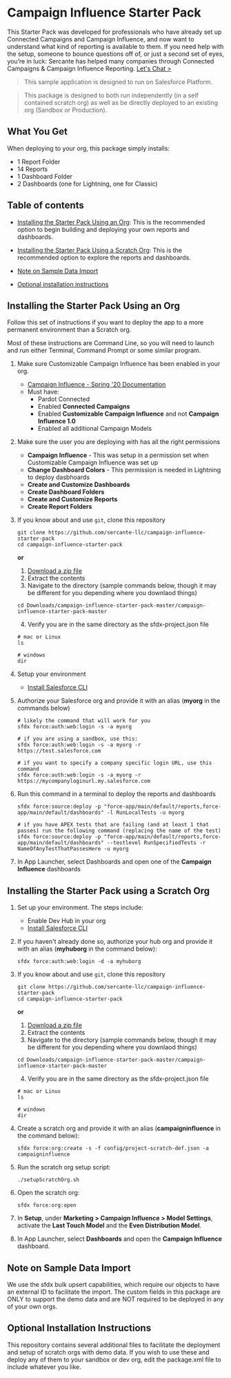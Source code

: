 # Campaign Influence Starter Pack

This Starter Pack was developed for professionals who have already set up Connected Campaigns and Campaign Influence, and now want to understand what kind of reporting is available to them. If you need help with the setup, someone to bounce questions off of, or just a second set of eyes, you’re in luck: Sercante has helped many companies through Connected Campaigns & Campaign Influence Reporting. [Let's Chat >](https://www.sercante.com/contact-us/)

> This sample application is designed to run on Salesforce Platform. 

> This package is designed to both run independently (in a self contained scratch org) as well as be directly deployed to an existing org (Sandbox or Production).

## What You Get
When deploying to your org, this package simply installs:
- 1 Report Folder
- 14 Reports
- 1 Dashboard Folder
- 2 Dashboards (one for Lightning, one for Classic)

## Table of contents

- [Installing the Starter Pack Using an Org](#installing-the-starter-pack-using-an-org): This is the recommended option to begin building and deploying your own reports and dashboards.

- [Installing the Starter Pack Using a Scratch Org](#installing-the-starter-pack-using-a-scratch-org): This is the recommended option to explore the reports and dashboards.

- [Note on Sample Data Import](#note-on-sample-data-import)

- [Optional installation instructions](#optional-installation-instructions)

## Installing the Starter Pack Using an Org

Follow this set of instructions if you want to deploy the app to a more permanent environment than a Scratch org.

Most of these instructions are Command Line, so you will need to launch and run either Terminal, Command Prompt or some similar program.

1. Make sure Customizable Campaign Influence has been enabled in your org.
    - [Campaign Influence - Spring '20 Documentation](https://resources.docs.salesforce.com/latest/latest/en-us/sfdc/pdf/campaign_influence_implementation_guide.pdf)
    - Must have:
        - Pardot Connected
        - Enabled **Connected Campaigns**
        - Enabled **Customizable Campaign Influence** and not **Campaign Influence 1.0**
        - Enabled all additional Campaign Models

1. Make sure the user you are deploying with has all the right permissions
    - **Campaign Influence** - This was setup in a permission set when Customizable Campaign Influence was set up
    - **Change Dashboard Colors** - This permission is needed in Lightning to deploy dasbhoards
    - **Create and Customize Dashboards**
    - **Create Dashboard Folders**
    - **Create and Customize Reports**
    - **Create Report Folders**

1. If you know about and use `git`, clone this repository

    ```
    git clone https://github.com/sercante-llc/campaign-influence-starter-pack
    cd campaign-influence-starter-pack
    ```

    **or**

    1. [Download a zip file](https://github.com/sercante-llc/campaign-influence-starter-pack/archive/master.zip)
    1. Extract the contents
    1. Navigate to the directory (sample commands below, though it may be different for you depending where you downlaod things)

    ```
    cd Downloads/campaign-influence-starter-pack-master/campaign-influence-starter-pack-master
    ```
    4. Verify you are in the same directory as the sfdx-project.json file
    ```
    # mac or Linux
    ls 

    # windows
    dir
    ```

1. Setup your environment
    - [Install Salesforce CLI](https://developer.salesforce.com/docs/atlas.en-us.sfdx_setup.meta/sfdx_setup/sfdx_setup_install_cli.htm)

1. Authorize your Salesforce org and provide it with an alias (**myorg** in the commands below)
    ```
    # likely the command that will work for you
    sfdx force:auth:web:login -s -a myorg

    # if you are using a sandbox, use this:
    sfdx force:auth:web:login -s -a myorg -r https://test.salesforce.com

    # if you want to specify a company specific login URL, use this command
    sfdx force:auth:web:login -s -a myorg -r https://mycompanyloginurl.my.salesforce.com
    ```

1. Run this command in a terminal to deploy the reports and dashboards
    ```
    sfdx force:source:deploy -p "force-app/main/default/reports,force-app/main/default/dashboards" -l RunLocalTests -u myorg
    
    # if you have APEX tests that are failing (and at least 1 that passes) run the following command (replacing the name of the test)
    sfdx force:source:deploy -p "force-app/main/default/reports,force-app/main/default/dashboards" --testlevel RunSpecifiedTests -r NameOfAnyTestThatPassesHere -u myorg
    ```

1. In App Launcher, select Dashboards and open one of the **Campaign Influence** dashboards

## Installing the Starter Pack using a Scratch Org

1. Set up your environment. The steps include:

    - Enable Dev Hub in your org
    - [Install Salesforce CLI](https://developer.salesforce.com/docs/atlas.en-us.sfdx_setup.meta/sfdx_setup/sfdx_setup_install_cli.htm)

1. If you haven't already done so, authorize your hub org and provide it with an alias (**myhuborg** in the command below):

    ```
    sfdx force:auth:web:login -d -a myhuborg
    ```

1. If you know about and use `git`, clone this repository

    ```
    git clone https://github.com/sercante-llc/campaign-influence-starter-pack
    cd campaign-influence-starter-pack
    ```

    **or**

    1. [Download a zip file](https://github.com/sercante-llc/campaign-influence-starter-pack/archive/master.zip)
    1. Extract the contents
    1. Navigate to the directory (sample commands below, though it may be different for you depending where you downlaod things)

    ```
    cd Downloads/campaign-influence-starter-pack-master/campaign-influence-starter-pack-master
    ```
    4. Verify you are in the same directory as the sfdx-project.json file
    ```
    # mac or Linux
    ls 

    # windows
    dir
    ```

1. Create a scratch org and provide it with an alias (**campaigninfluence** in the command below):

    ```
    sfdx force:org:create -s -f config/project-scratch-def.json -a campaigninfluence
    ```

1. Run the scratch org setup script:

    ```
    ./setupScratchOrg.sh
    ```

1. Open the scratch org:

    ```
    sfdx force:org:open
    ```

1. In **Setup**, under **Marketing > Campaign Influence > Model Settings**, activate the **Last Touch Model** and the **Even Distribution Model**.

1. In App Launcher, select **Dashboards** and open the **Campaign Influence** dashboard.

## Note on Sample Data Import

We use the sfdx bulk upsert capabilities, which require our objects to have an external ID to facilitate the import. The custom fields in this package are ONLY to support the demo data and are NOT required to be deployed in any of your own orgs.

## Optional Installation Instructions

This repository contains several additional files to facilitate the deployment and setup of scratch orgs with demo data. If you wish to use these and deploy any of them to your sandbox or dev org, edit the package.xml file to include whatever you like.